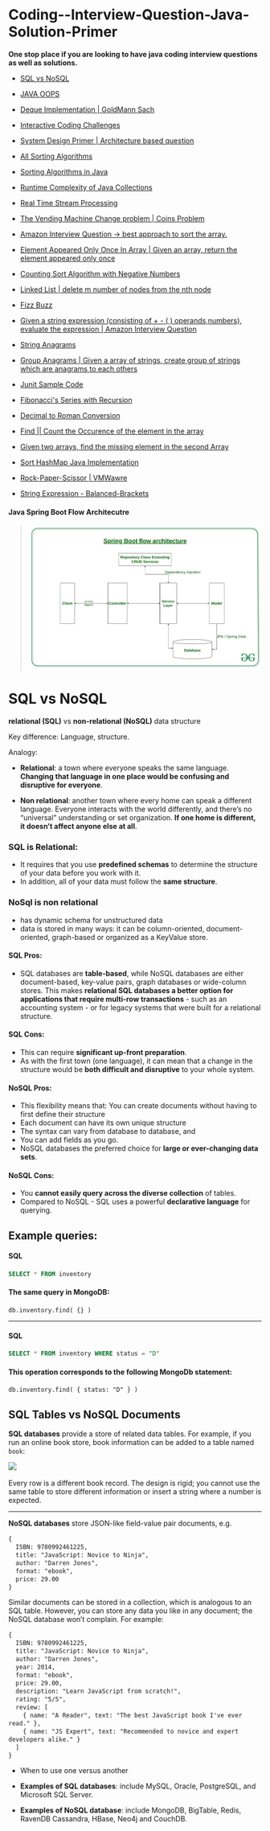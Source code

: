 # Coding--Interview-Question-Java-Solution-Primer
**One stop place if you are looking to have java coding interview questions as well as solutions.**

* [SQL vs NoSQL](#sql-vs-nosql)

* [JAVA OOPS](Java-README.md)

* [Deque Implementation | GoldMann Sach](Interview-Coding-Question's/DequeImplementation_GoldMannSach)
* [Interactive Coding Challenges](https://github.com/donnemartin/interactive-coding-challenges)
* [System Design Primer | Architecture based question](https://github.com/donnemartin/system-design-primer)
* [All Sorting Algorithms](https://github.com/diptangsu/Sorting-Algorithms/tree/master/Java)
* [Sorting Algorithms in Java](JavaSortingAlgorithms)
* [Runtime Complexity of Java Collections](JavaCollectionsRuntimeCoplexity)
* [Real Time Stream Processing](https://netflixtechblog.com/keystone-real-time-stream-processing-platform-a3ee651812a)
* [The Vending Machine Change problem | Coins Problem](https://putridparrot.com/blog/the-vending-machine-change-problem/)
* [Amazon Interview Question -> best approach to sort the array.](Interview-Coding-Question's/AmazonInterviewQuestion)
* [Element Appeared Only Once In Array | Given an array, return the element appeared only once](Interview-Coding-Question's/FindElementInArrayAppearedOnlyOnce)
* [Counting Sort Algorithm with Negative Numbers](Interview-Coding-Question's/CoutingSortWithNegativeNumbers)
* [Linked List | delete m number of nodes from the nth node](Interview-Coding-Question's/Linked-list-delete-m-no-of-nodes-from-nth-node)
* [Fizz Buzz](Interview-Coding-Question's/fizzBuzz)
* [Given a string expression (consisting of + - ( ) operands,numbers), evaluate the expression | Amazon Interview Question](Interview-Coding-Question's/String-Epression_Evaluation)
* [String Anagrams](Interview-Coding-Question's/StringAnagrams)
* [Group Anagrams | Given a array of strings, create group of strings which are anagrams to each others](Interview-Coding-Question's/GroupAnagrams) 
* [Junit Sample Code](Interview-Coding-Question's/Junit_Solution)
* [Fibonacci's Series with Recursion](Interview-Coding-Question's/FabonacciSeriesWithRecursion)
* [Decimal to Roman Conversion](Interview-Coding-Question's/DecimalToRomanConverison)
* [Find || Count the Occurence of the element in the array](Interview-Coding-Question's/CountOccurenceOfElementInArray)
* [Given two arrays, find the missing element in the second Array](Interview-Coding-Question's/FirstMissingElementInTwoArrays)
* [Sort HashMap Java Implementation](Interview-Coding-Question's/Sort-HashMap-Java) 
* [Rock-Paper-Scissor | VMWawre](Interview-Coding-Question's/RockPaperScissor)
* [String Expression - Balanced-Brackets](Interview-Coding-Question's/BalancedBrackets-StringExpression)

 #### Java Spring Boot Flow Architecutre
>![No Preview Available](images/Spring-Boot-flow-architecture.jpg)


 # SQL vs NoSQL 

**relational (SQL)** vs **non-relational (NoSQL)** data structure

Key difference: Language, structure.

Analogy: 
- **Relational**: a town where everyone speaks the same language. **Changing that language in one place would be confusing and disruptive for everyone**.

- **Non relational**: another town where every home can speak a different language. Everyone interacts with the world differently, and there’s no “universal” understanding or set organization. **If one home is different, it doesn’t affect anyone else at all**.

### SQL is Relational: 

- It requires that you use **predefined schemas** to determine the structure of your data before you work with it. 
- In addition, all of your data must follow the **same structure**.

### NoSql is non relational 

- has dynamic schema for unstructured data
- data is stored in many ways: it can be column-oriented, document-oriented, graph-based or organized as a KeyValue store. 


#### SQL Pros: 

- SQL databases are **table-based**, while NoSQL databases are either document-based, key-value pairs, graph databases or wide-column stores. This makes **relational SQL databases a better option for applications that require multi-row transactions** - such as an accounting system - or for legacy systems that were built for a relational structure.

#### SQL Cons: 

- This can require **significant up-front preparation**.
- As with the first town (one language), it can mean that a change in the structure would be **both difficult and disruptive** to your whole system.

#### NoSQL Pros: 

- This flexibility means that: You can create documents without having to first define their structure
- Each document can have its own unique structure
- The syntax can vary from database to database, and
- You can add fields as you go.
- NoSQL databases the preferred choice for **large or ever-changing data sets**.

#### NoSQL Cons:

- You **cannot easily query across the diverse collection** of tables.
- Compared to NoSQL - SQL uses a powerful **declarative language** for querying. 


## Example queries:

#### SQL 

```sql
SELECT * FROM inventory
```

#### The same query in MongoDB: 

```mongodb
db.inventory.find( {} )
```
----------
#### SQL

```sql
SELECT * FROM inventory WHERE status = "D"
```

#### This operation corresponds to the following MongoDb statement:

```mongodb
db.inventory.find( { status: "D" } )
```


## SQL Tables vs NoSQL Documents

**SQL databases** provide a store of related data tables. For example, if you run an online book store, book information can be added to a table named `book`:


![](https://i.imgur.com/l0wMPpj.png)


Every row is a different book record. The design is rigid; you cannot use the same table to store different information or insert a string where a number is expected.

---
**NoSQL databases** store JSON-like field-value pair documents, e.g.

```
{
  ISBN: 9780992461225,
  title: "JavaScript: Novice to Ninja",
  author: "Darren Jones",
  format: "ebook",
  price: 29.00
}
```

Similar documents can be stored in a collection, which is analogous to an SQL table. However, you can store any data you like in any document; the NoSQL database won’t complain. For example:

```
{
  ISBN: 9780992461225,
  title: "JavaScript: Novice to Ninja",
  author: "Darren Jones",
  year: 2014,
  format: "ebook",
  price: 29.00,
  description: "Learn JavaScript from scratch!",
  rating: "5/5",
  review: [
    { name: "A Reader", text: "The best JavaScript book I've ever read." },
    { name: "JS Expert", text: "Recommended to novice and expert developers alike." }
  ]
}
```


- When to use one versus another


- **Examples of SQL databases**: include MySQL, Oracle, PostgreSQL, and Microsoft SQL Server. 
- **Examples of NoSQL database**: include MongoDB, BigTable, Redis, RavenDB Cassandra, HBase, Neo4j and CouchDB.
